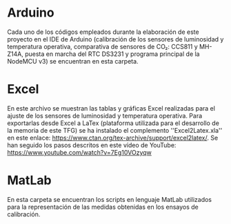 # Arduino
Cada uno de los códigos empleados durante la elaboración de este proyecto en el IDE de Arduino (calibración de los sensores de luminosidad y temperatura operativa, comparativa de sensores de CO₂: CCS811 y MH-Z14A, puesta en marcha del RTC DS3231 y programa principal de la NodeMCU v3) se encuentran en esta carpeta.

# Excel
En este archivo se muestran las tablas y gráficas Excel realizadas para el ajuste de los sensores de luminosidad y temperatura operativa. Para exportarlas desde Excel a LaTex (plataforma utilizada para el desarrollo de la memoria de este TFG) se ha instalado el complemento ''Excel2Latex.xla'' en este enlace: https://www.ctan.org/tex-archive/support/excel2latex/.
Se han seguido los pasos descritos en este vídeo de YouTube: https://www.youtube.com/watch?v=7Eg10VOzyqw

# MatLab
En esta carpeta se encuentran los scripts en lenguaje MatLab utilizados para la representación de las medidas obtenidas en los ensayos de calibración.

